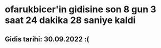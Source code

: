 # ofarukbicer'in gidisine son 8 gun 3 saat 24 dakika 28 saniye kaldi

## Gidis tarihi: 30.09.2022 :(